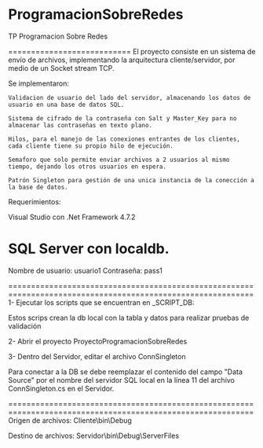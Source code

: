 # ProgramacionSobreRedes
TP Programacion Sobre Redes

===========================
El proyecto consiste en un sistema de envío de archivos, implementando la arquitectura cliente/servidor, por medio de un Socket stream TCP.

Se implementaron:

    Validacion de usuario del lado del servidor, almacenando los datos de usuario en una base de datos SQL.

    Sistema de cifrado de la contraseña con Salt y Master_Key para no almacenar las contraseñas en texto plano.

    Hilos, para el manejo de las conexiones entrantes de los clientes, cada cliente tiene su propio hilo de ejecución.

    Semaforo que solo permite enviar archivos a 2 usuarios al mismo tiempo, dejando los otros usuarios en espera.

    Patrón Singleton para gestión de una unica instancia de la conección a la base de datos.

Requerimientos:

Visual Studio con .Net Framework 4.7.2

SQL Server con localdb.
===========================

Nombre de usuario: usuario1
Contraseña: pass1

============================================================================================================
1- Ejecutar los scripts que se encuentran en _SCRIPT_DB:

Estos scrips crean la db local con la tabla y datos para realizar pruebas de validación

2- Abrir el proyecto ProyectoProgramacionSobreRedes

3- Dentro del Servidor, editar el archivo ConnSingleton

Para conectar a la DB se debe reemplazar el contenido del campo "Data Source" por el  nombre del 
servidor SQL local en la línea 11 del archivo ConnSingleton.cs en el Servidor.
 
============================================================================================================
Origen de archivos: Cliente\bin\Debug

Destino de archivos: Servidor\bin\Debug\ServerFiles
